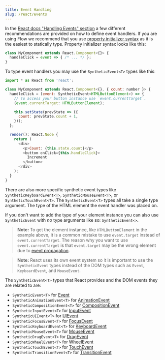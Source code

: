 ```yaml
---
title: Event Handling
slug: /react/events
---
```


In the [React docs "Handling Events" section][] a few different recommendations
are provided on how to define event handlers. If you are using Flow we recommend
that you use [property initializer syntax][] as it is the easiest to statically
type. Property initializer syntax looks like this:

[React docs "Handling Events" section]: https://facebook.github.io/react/docs/handling-events.html
[property initializer syntax]: https://babeljs.io/docs/plugins/transform-class-properties/

```js
class MyComponent extends React.Component<{}> {
  handleClick = event => { /* ... */ };
}
```

To type event handlers you may use the `SyntheticEvent<T>` types like this:

```js flow-check
import * as React from 'react';

class MyComponent extends React.Component<{}, { count: number }> {
  handleClick = (event: SyntheticEvent<HTMLButtonElement>) => {
    // To access your button instance use `event.currentTarget`.
    (event.currentTarget: HTMLButtonElement);

    this.setState(prevState => ({
      count: prevState.count + 1,
    }));
  };

  render(): React.Node {
    return (
      <div>
        <p>Count: {this.state.count}</p>
        <button onClick={this.handleClick}>
          Increment
        </button>
      </div>
    );
  }
}
```

There are also more specific synthetic event types like
`SyntheticKeyboardEvent<T>`, `SyntheticMouseEvent<T>`, or
`SyntheticTouchEvent<T>`. The `SyntheticEvent<T>` types all take a single type
argument. The type of the HTML element the event handler was placed on.

If you don't want to add the type of your element instance you can also use
`SyntheticEvent` with *no* type arguments like so: `SyntheticEvent<>`.

> **Note:** To get the element instance, like `HTMLButtonElement` in the example
> above, it is a common mistake to use `event.target` instead of
> `event.currentTarget`. The reason why you want to use `event.currentTarget` is
> that `event.target` may be the wrong element due to [event propagation][].

[event propagation]: https://developer.mozilla.org/en-US/docs/Web/API/Document_Object_Model/Examples#Example_5:_Event_Propagation

> **Note:** React uses its own event system so it is important to use the
> `SyntheticEvent` types instead of the DOM types such as `Event`,
> `KeyboardEvent`, and `MouseEvent`.

The `SyntheticEvent<T>` types that React provides and the DOM events they are
related to are:

- `SyntheticEvent<T>` for [Event](https://developer.mozilla.org/en-US/docs/Web/API/Event)
- `SyntheticAnimationEvent<T>` for [AnimationEvent](https://developer.mozilla.org/en-US/docs/Web/API/AnimationEvent)
- `SyntheticCompositionEvent<T>` for [CompositionEvent](https://developer.mozilla.org/en-US/docs/Web/API/CompositionEvent)
- `SyntheticInputEvent<T>` for [InputEvent](https://developer.mozilla.org/en-US/docs/Web/API/InputEvent)
- `SyntheticUIEvent<T>` for [UIEvent](https://developer.mozilla.org/en-US/docs/Web/API/UIEvent)
- `SyntheticFocusEvent<T>` for [FocusEvent](https://developer.mozilla.org/en-US/docs/Web/API/FocusEvent)
- `SyntheticKeyboardEvent<T>` for [KeyboardEvent](https://developer.mozilla.org/en-US/docs/Web/API/KeyboardEvent)
- `SyntheticMouseEvent<T>` for [MouseEvent](https://developer.mozilla.org/en-US/docs/Web/API/MouseEvent)
- `SyntheticDragEvent<T>` for [DragEvent](https://developer.mozilla.org/en-US/docs/Web/API/DragEvent)
- `SyntheticWheelEvent<T>` for [WheelEvent](https://developer.mozilla.org/en-US/docs/Web/API/WheelEvent)
- `SyntheticTouchEvent<T>` for [TouchEvent](https://developer.mozilla.org/en-US/docs/Web/API/TouchEvent)
- `SyntheticTransitionEvent<T>` for [TransitionEvent](https://developer.mozilla.org/en-US/docs/Web/API/TransitionEvent)
